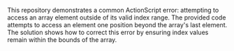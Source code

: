 This repository demonstrates a common ActionScript error: attempting to access an array element outside of its valid index range.  The provided code attempts to access an element one position beyond the array's last element.  The solution shows how to correct this error by ensuring index values remain within the bounds of the array.